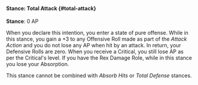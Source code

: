 #### Stance: Total Attack {#total-attack}
**Stance**: 0 AP

When you declare this intention, you enter a state of pure offense. While in this stance, you gain a +3 to any Offensive Roll made as part of the _Attack Action_ and you do not lose any AP when hit by an attack. In return, your Defensive Rolls are zero. When you receive a Critical, you still lose AP as per the Critical's level. If you have the Rex Damage Role, while in this stance you lose your Absorption.

This stance cannot be combined with _Absorb Hits_ or _Total Defense_ stances.